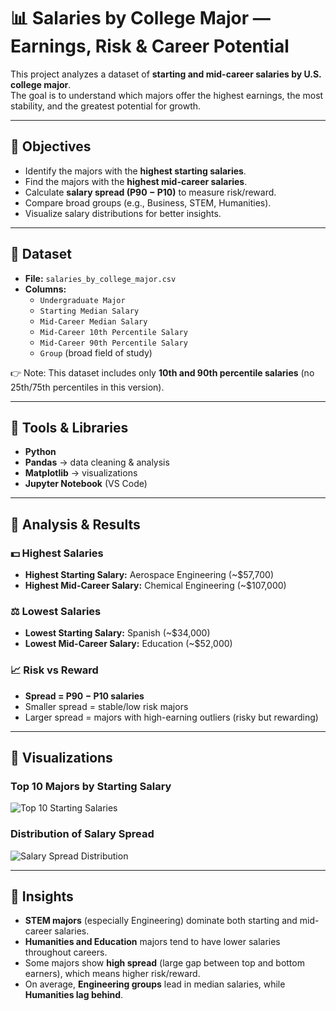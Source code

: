 # 📊 Salaries by College Major — Earnings, Risk & Career Potential

This project analyzes a dataset of **starting and mid-career salaries by U.S. college major**.  
The goal is to understand which majors offer the highest earnings, the most stability, and the greatest potential for growth.

---

## 🔹 Objectives
- Identify the majors with the **highest starting salaries**.
- Find the majors with the **highest mid-career salaries**.
- Calculate **salary spread (P90 − P10)** to measure risk/reward.
- Compare broad groups (e.g., Business, STEM, Humanities).
- Visualize salary distributions for better insights.

---

## 🔹 Dataset
- **File:** `salaries_by_college_major.csv`  
- **Columns:**
  - `Undergraduate Major`
  - `Starting Median Salary`
  - `Mid-Career Median Salary`
  - `Mid-Career 10th Percentile Salary`
  - `Mid-Career 90th Percentile Salary`
  - `Group` (broad field of study)

👉 Note: This dataset includes only **10th and 90th percentile salaries** (no 25th/75th percentiles in this version).

---

## 🔹 Tools & Libraries
- **Python**  
- **Pandas** → data cleaning & analysis  
- **Matplotlib** → visualizations  
- **Jupyter Notebook** (VS Code)  

---

## 🔹 Analysis & Results

### 💵 Highest Salaries
- **Highest Starting Salary:** Aerospace Engineering (~$57,700)  
- **Highest Mid-Career Salary:** Chemical Engineering (~$107,000)  

### ⚖️ Lowest Salaries
- **Lowest Starting Salary:** Spanish (~$34,000)  
- **Lowest Mid-Career Salary:** Education (~$52,000)  

### 📈 Risk vs Reward
- **Spread = P90 − P10 salaries**  
- Smaller spread = stable/low risk majors  
- Larger spread = majors with high-earning outliers (risky but rewarding)

---

## 🔹 Visualizations

### Top 10 Majors by Starting Salary
![Top 10 Starting Salaries](images/top_starting_salary.png)

### Distribution of Salary Spread
![Salary Spread Distribution](images/salary_spread_distribution.png)

---

## 🔹 Insights
- **STEM majors** (especially Engineering) dominate both starting and mid-career salaries.  
- **Humanities and Education** majors tend to have lower salaries throughout careers.  
- Some majors show **high spread** (large gap between top and bottom earners), which means higher risk/reward.  
- On average, **Engineering groups** lead in median salaries, while **Humanities lag behind**.  


